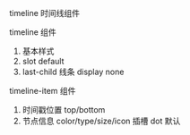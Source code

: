 timeline 时间线组件

timeline 组件

1. 基本样式
2. slot default
3. last-child 线条 display none

timeline-item 组件

1. 时间戳位置 top/bottom
2. 节点信息 color/type/size/icon 插槽 dot 默认
